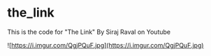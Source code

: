 # the_link
This is the code for "The Link" By Siraj Raval on Youtube


![https://i.imgur.com/QgjPQuF.jpg](https://i.imgur.com/QgjPQuF.jpg)
